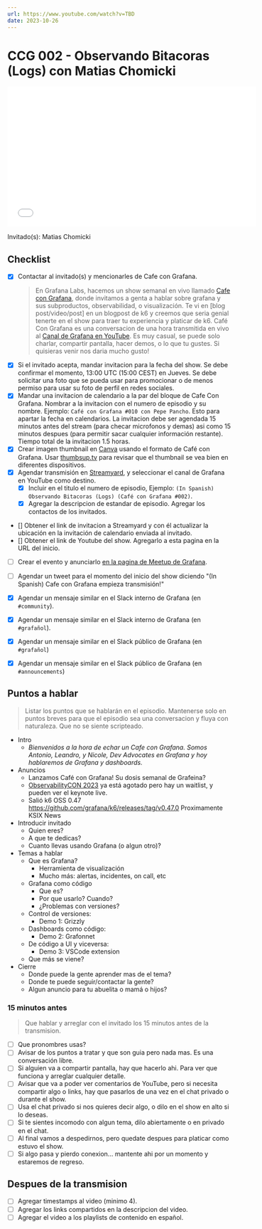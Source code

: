 ```yaml
---
url: https://www.youtube.com/watch?v=TBD
date: 2023-10-26
---
```

# CCG 002 - Observando Bitacoras (Logs) con Matias Chomicki

<iframe width="560" height="315" src="[https://www.youtube.com/watch?v=TBD](https://www.youtube.com/watch?v=TBD)" title="YouTube video player" frameborder="0" allow="accelerometer; autoplay; clipboard-write; encrypted-media; gyroscope; picture-in-picture" allowfullscreen></iframe>

Invitado(s): Matias Chomicki

## Checklist

- [x] Contactar al invitado(s) y mencionarles de Cafe con Grafana.
	> En Grafana Labs, hacemos un show semanal en vivo llamado [Cafe con Grafana](https://www.youtube.com/watch?v=fodMyzisa6s), donde invitamos a genta a hablar sobre grafana y sus subproductos, observabilidad, o visualización. Te vi en [blog post/video/post] en un blogpost de k6 y creemos que seria genial tenerte en el show para traer tu experiencia y platicar de k6.
	Café Con Grafana es una conversacion de una hora transmitida en vivo al [Canal de Grafana en YouTube](https://youtube.com/@grafana). Es muy casual, se puede solo charlar, compartir pantalla, hacer demos, o lo que tu gustes. Si quisieras venir nos daria mucho gusto! 
- [x] Si el invitado acepta, mandar invitacion para la fecha del show. Se debe confirmar el momento, 13:00 UTC (15:00 CEST) en Jueves. Se debe solicitar una foto que se pueda usar para promocionar o de menos permiso para usar su foto de perfil en redes sociales.
- [x] Mandar una invitacion de calendario a la par del bloque de Cafe Con Grafana. Nombrar a la invitacion con el numero de episodio y su nombre. Ejemplo: `Café con Grafana #010 con Pepe Pancho`. Esto para apartar la fecha en calendarios. La invitacion debe ser agendada 15 minutos antes del stream (para checar microfonos y demas) asi como 15 minutos despues (para permitir sacar cualquier información restante). Tiempo total de la invitacion 1.5 horas.
- [x] Crear imagen thumbnail en [Canva](https://canva.com) usando el formato de Café con Grafana. Usar [thumbsup.tv](https://thumbsup.tv) para revisar que el thumbnail se vea bien en diferentes dispositivos.
- [x] Agendar transmisión en [Streamyard](https://streamyard.com), y seleccionar el canal de Grafana en YouTube como destino.
	- [x] Incluir en el titulo el numero de episodio, Ejemplo: `(In Spanish) Observando Bitacoras (Logs) (Café con Grafana #002)`.
	- [x] Agregar la descripcion de estandar de episodio. Agregar los contactos de los invitados.
- [] Obtener el link de invitacion a Streamyard y con él actualizar la ubicación en la invitación de calendario enviada al invitado.
- [] Obtener el link de Youtube del show. Agregarlo a esta pagina en la URL del inicio.
- [ ] Crear el evento y anunciarlo [en la pagina de Meetup de Grafana](https://www.meetup.com/grafana-friends-virtual-meetup-group/).
- [ ] Agendar un tweet para el momento del inicio del show diciendo "(In Spanish) Cafe con Grafana empieza transmisión!"
- [x] Agendar un mensaje similar en el Slack interno de Grafana  (en `#community`).
- [x] Agendar un mensaje similar en el Slack interno de Grafana  (en `#grafañol`).
- [x] Agendar un mensaje similar en el Slack público de Grafana  (en `#grafañol`)
- [x] Agendar un mensaje similar en el Slack público de Grafana  (en `#announcements`)


## Puntos a hablar

> Listar los puntos que se hablarán en el episodio. Mantenerse solo en puntos breves para que el episodio sea una conversacion y fluya con naturaleza. Que no se siente scripteado.

- Intro
	- *Bienvenidos a la hora de echar un Cafe con Grafana. Somos Antonio, Leandro, y Nicole, Dev Advocates en Grafana y hoy hablaremos de Grafana y dashboards.*
- Anuncios
	- Lanzamos Café con Grafana! Su dosis semanal de Grafeina?
 	- [ObservabilityCON 2023](https://grafana.com/about/events/observabilitycon/2023/?pg=blog&plcmt=body-txt#register) ya está agotado pero hay un waitlist, y pueden ver el keynote live.
	- Salió k6 OSS 0.47 https://github.com/grafana/k6/releases/tag/v0.47.0 Proximamente KSIX News
- Introducir invitado
	- Quien eres?
	- A que te dedicas?
	- Cuanto llevas usando Grafana (o algun otro)?
- Temas a hablar
	- Que es Grafana?
		- Herramienta de visualización
		- Mucho más: alertas, incidentes, on call, etc
	- Grafana como código
		- Que es?
		- Por que usarlo? Cuando?
		- ¿Problemas con versiones?
	- Control de versiones: 
		- Demo 1: Grizzly
	- Dashboards como código: 
		- Demo 2: Grafonnet
	- De código a UI y viceversa:
		- Demo 3: VSCode extension
	- Que más se viene?
- Cierre
	- Donde puede la gente aprender mas de el tema?
	- Donde te puede seguir/contactar la gente?
	- Algun anuncio para tu abuelita o mamá o hijos?

### 15 minutos antes

> Que hablar y arreglar con el invitado los 15 minutos antes de la transmision.

- [ ] Que pronombres usas?
- [ ] Avisar de los puntos a tratar y que son guia pero nada mas. Es una conversación libre.
- [ ] Si alguien va a compartir pantalla, hay que hacerlo ahi. Para ver que funciona y arreglar cualquier detalle.
- [ ] Avisar que va a poder ver comentarios de YouTube, pero si necesita compartir algo o links, hay que pasarlos de una vez en el chat privado o durante el show.
- [ ] Usa el chat privado si nos quieres decir algo, o dilo en el show en alto si lo deseas.
- [ ] Si te sientes incomodo con algun tema, dilo abiertamente o en privado en el chat.
- [ ] Al final vamos a despedirnos, pero quedate despues para platicar como estuvo el show.
- [ ] Si algo pasa y pierdo conexion... mantente ahi por un momento y estaremos de regreso.

## Despues de la transmision

- [ ] Agregar timestamps al video (minimo 4).
- [ ] Agregar los links compartidos en la descripcion del video.
- [ ] Agregar el video a los playlists de contenido en español.
